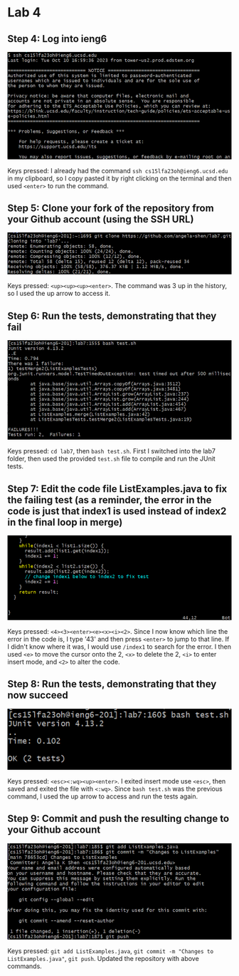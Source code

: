 # Lab 4
## Step 4: Log into ieng6
![Image](lab42.png)
 
Keys pressed: I already had the command `ssh cs15lfa23oh@ieng6.ucsd.edu` in my clipboard, so I copy pasted it by right clicking on the terminal and then used `<enter>` to run the command.

## Step 5: Clone your fork of the repository from your Github account (using the SSH URL)

![Image](lab41.png)

Keys pressed: `<up><up><up><enter>`. The command was 3 up in the history, so I used the up arrow to access it.

## Step 6: Run the tests, demonstrating that they fail

![Image](lab43.png)

Keys pressed: `cd lab7`, then `bash test.sh`. First I switched into the lab7 folder, then used the provided `test.sh` file to compile and run the JUnit tests. 

## Step 7: Edit the code file ListExamples.java to fix the failing test (as a reminder, the error in the code is just that index1 is used instead of index2 in the final loop in merge)

![Image](lab44.png)

Keys pressed: `<4><3><enter><e><x><i><2>`. Since I now know which line the error in the code is, I type '43' and then press `<enter>` to jump to that line. If I didn't know where it was, I would use `/index1` to search for the error. I then used `<e>` to move the cursor onto the 2, `<x>` to delete the 2, `<i>` to enter insert mode, and `<2>` to alter the code.

## Step 8: Run the tests, demonstrating that they now succeed

![Image](lab45.png)

Keys pressed: `<esc><:wq><up><enter>`. I exited insert mode use `<esc>`, then saved and exited the file with `<:wq>`. Since `bash test.sh` was the previous command, I used the up arrow to access and run the tests again.

## Step 9: Commit and push the resulting change to your Github account

![Image](lab46.png)

Keys pressed: `git add ListExamples.java`, `git commit -m "Changes to ListExamples.java"`, `git push`. Updated the repository with above commands.
